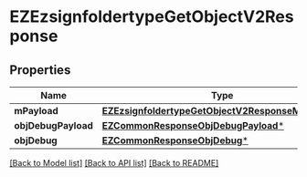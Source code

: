 # EZEzsignfoldertypeGetObjectV2Response

## Properties
Name | Type | Description | Notes
------------ | ------------- | ------------- | -------------
**mPayload** | [**EZEzsignfoldertypeGetObjectV2ResponseMPayload***](EZEzsignfoldertypeGetObjectV2ResponseMPayload.md) |  | 
**objDebugPayload** | [**EZCommonResponseObjDebugPayload***](EZCommonResponseObjDebugPayload.md) |  | [optional] 
**objDebug** | [**EZCommonResponseObjDebug***](EZCommonResponseObjDebug.md) |  | [optional] 

[[Back to Model list]](../README.md#documentation-for-models) [[Back to API list]](../README.md#documentation-for-api-endpoints) [[Back to README]](../README.md)


